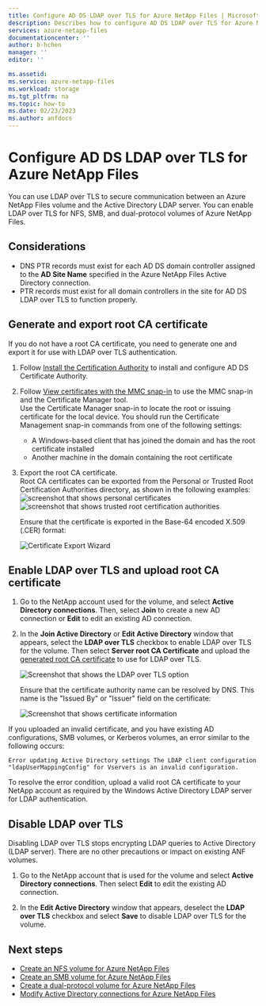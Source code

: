 ```yaml
---
title: Configure AD DS LDAP over TLS for Azure NetApp Files | Microsoft Docs
description: Describes how to configure AD DS LDAP over TLS for Azure NetApp Files, including root CA certificate management. 
services: azure-netapp-files
documentationcenter: ''
author: b-hchen
manager: ''
editor: ''

ms.assetid:
ms.service: azure-netapp-files
ms.workload: storage
ms.tgt_pltfrm: na
ms.topic: how-to
ms.date: 02/23/2023
ms.author: anfdocs
---
```

# Configure AD DS LDAP over TLS for Azure NetApp Files

You can use LDAP over TLS to secure communication between an Azure NetApp Files volume and the Active Directory LDAP server.  You can enable LDAP over TLS for NFS, SMB, and dual-protocol volumes of Azure NetApp Files.  

## Considerations

* DNS PTR records must exist for each AD DS domain controller assigned to the **AD Site Name** specified in the Azure NetApp Files Active Directory connection.  
* PTR records must exist for all domain controllers in the site for AD DS LDAP over TLS to function properly.

## Generate and export root CA certificate 

If you do not have a root CA certificate, you need to generate one and export it for use with LDAP over TLS authentication. 

1. Follow [Install the Certification Authority](/windows-server/networking/core-network-guide/cncg/server-certs/install-the-certification-authority) to install and configure AD DS Certificate Authority. 

2. Follow [View certificates with the MMC snap-in](/dotnet/framework/wcf/feature-details/how-to-view-certificates-with-the-mmc-snap-in) to use the MMC snap-in and the Certificate Manager tool.  
    Use the Certificate Manager snap-in to locate the root or issuing certificate for the local device. You should run the Certificate Management snap-in commands from one of the following settings:  
    * A Windows-based client that has joined the domain and has the root certificate installed 
    * Another machine in the domain containing the root certificate  

3. Export the root CA certificate.  
    Root CA certificates can be exported from the Personal or Trusted Root Certification Authorities directory, as shown in the following examples:   
    ![screenshot that shows personal certificates](../media/azure-netapp-files/personal-certificates.png)   
    ![screenshot that shows trusted root certification authorities](../media/azure-netapp-files/trusted-root-certification-authorities.png)    

    Ensure that the certificate is exported in the Base-64 encoded X.509 (.CER) format: 

    ![Certificate Export Wizard](../media/azure-netapp-files/certificate-export-wizard.png)

## Enable LDAP over TLS and upload root CA certificate 

1. Go to the NetApp account used for the volume, and select **Active Directory connections**. Then, select **Join** to create a new AD connection or **Edit** to edit an existing AD connection.  

2. In the **Join Active Directory** or **Edit Active Directory** window that appears, select the **LDAP over TLS** checkbox to enable LDAP over TLS for the volume. Then select **Server root CA Certificate** and upload the [generated root CA certificate](#generate-and-export-root-ca-certificate) to use for LDAP over TLS.  

    ![Screenshot that shows the LDAP over TLS option](../media/azure-netapp-files/ldap-over-tls-option.png)

    Ensure that the certificate authority name can be resolved by DNS. This name is the "Issued By" or "Issuer" field on the certificate:  

    ![Screenshot that shows certificate information](../media/azure-netapp-files/certificate-information.png)

If you uploaded an invalid certificate, and you have existing AD configurations, SMB volumes, or Kerberos volumes, an error similar to the following occurs:

`Error updating Active Directory settings The LDAP client configuration "ldapUserMappingConfig" for Vservers is an invalid configuration.`

To resolve the error condition, upload a valid root CA certificate to your NetApp account as required by the Windows Active Directory LDAP server for LDAP authentication.

## Disable LDAP over TLS

Disabling LDAP over TLS stops encrypting LDAP queries to Active Directory (LDAP server). There are no other precautions or impact on existing ANF volumes. 

1. Go to the NetApp account that is used for the volume and select **Active Directory connections**. Then select **Edit** to edit the existing AD connection.

2. In the **Edit Active Directory** window that appears, deselect the **LDAP over TLS** checkbox and select **Save** to disable LDAP over TLS for the volume.


## Next steps  

* [Create an NFS volume for Azure NetApp Files](azure-netapp-files-create-volumes.md)
* [Create an SMB volume for Azure NetApp Files](azure-netapp-files-create-volumes-smb.md) 
* [Create a dual-protocol volume for Azure NetApp Files](create-volumes-dual-protocol.md)
* [Modify Active Directory connections for Azure NetApp Files](modify-active-directory-connections.md)

